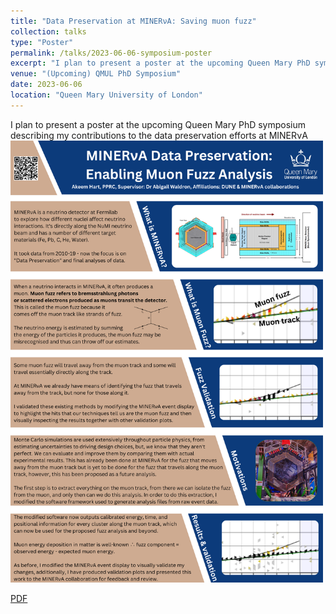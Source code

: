 ```yaml
---
title: "Data Preservation at MINERνA: Saving muon fuzz"
collection: talks
type: "Poster"
permalink: /talks/2023-06-06-symposium-poster
excerpt: "I plan to present a poster at the upcoming Queen Mary PhD symposium describing my contributions to the data preservation efforts at MINERνA"
venue: "(Upcoming) QMUL PhD Symposium"
date: 2023-06-06
location: "Queen Mary University of London"
---
```


I plan to present a poster at the upcoming Queen Mary PhD symposium describing my contributions to the data preservation efforts at MINERνA <!-- (NOTE TO SELF: PUT THE POSTER REFERENCES HERE). -->
<br/><img src='/files/2023SymposiumQMUL.png' alt='Poster presented at the 2023 Queen Mary University of London School of Physical and Chemical Sciences PhD student symposium' width = '500'><br>

[PDF](/files/2023SymposiumQMUL.pdf)